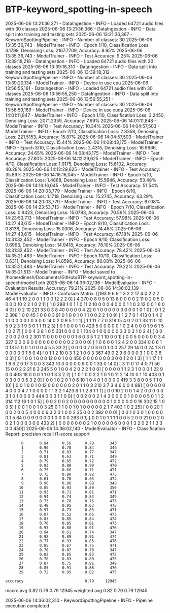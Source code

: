 # BTP-keyword_spotting-in-speech
2025-06-06 13:21:36,271 - DataIngestion - INFO - Loaded 64721 audio files with 30 classes
2025-06-06 13:21:36,366 - DataIngestion - INFO - Data split into training and testing sets
2025-06-06 13:21:36,367 - KeywordSpottingPipeline - INFO - Number of classes: 30
2025-06-06 13:35:36,743 - ModelTrainer - INFO - Epoch 1/10, Classification Loss: 3.1799, Denoising Loss: 2167.7709, Accuracy: 8.95%
2025-06-06 13:35:36,743 - ModelTrainer - INFO - Test Accuracy: 9.25%
2025-06-06 13:39:18,218 - DataIngestion - INFO - Loaded 64721 audio files with 30 classes
2025-06-06 13:39:18,310 - DataIngestion - INFO - Data split into training and testing sets
2025-06-06 13:39:18,312 - KeywordSpottingPipeline - INFO - Number of classes: 30
2025-06-06 13:39:20,134 - ModelTrainer - INFO - Device in use cpu
2025-06-06 13:56:55,161 - DataIngestion - INFO - Loaded 64721 audio files with 30 classes
2025-06-06 13:56:55,250 - DataIngestion - INFO - Data split into training and testing sets
2025-06-06 13:56:55,251 - KeywordSpottingPipeline - INFO - Number of classes: 30
2025-06-06 13:56:59,169 - ModelTrainer - INFO - Device in use cuda
2025-06-06 14:01:11,847 - ModelTrainer - INFO - Epoch 1/10, Classification Loss: 3.2450, Denoising Loss: 2071.2359, Accuracy: 7.69%
2025-06-06 14:01:11,848 - ModelTrainer - INFO - Test Accuracy: 10.34%
2025-06-06 14:04:57,503 - ModelTrainer - INFO - Epoch 2/10, Classification Loss: 2.8358, Denoising Loss: 221.5153, Accuracy: 15.87%
2025-06-06 14:04:57,503 - ModelTrainer - INFO - Test Accuracy: 15.44%
2025-06-06 14:08:43,175 - ModelTrainer - INFO - Epoch 3/10, Classification Loss: 2.4315, Denoising Loss: 16.9666, Accuracy: 24.65%
2025-06-06 14:08:43,175 - ModelTrainer - INFO - Test Accuracy: 27.80%
2025-06-06 14:12:29,625 - ModelTrainer - INFO - Epoch 4/10, Classification Loss: 1.9175, Denoising Loss: 15.6102, Accuracy: 40.28%
2025-06-06 14:12:29,625 - ModelTrainer - INFO - Test Accuracy: 35.89%
2025-06-06 14:16:16,045 - ModelTrainer - INFO - Epoch 5/10, Classification Loss: 1.4868, Denoising Loss: 15.5646, Accuracy: 53.48%
2025-06-06 14:16:16,045 - ModelTrainer - INFO - Test Accuracy: 51.54%
2025-06-06 14:20:03,779 - ModelTrainer - INFO - Epoch 6/10, Classification Loss: 1.1719, Denoising Loss: 15.2745, Accuracy: 63.29%
2025-06-06 14:20:03,779 - ModelTrainer - INFO - Test Accuracy: 67.08%
2025-06-06 14:23:53,713 - ModelTrainer - INFO - Epoch 7/10, Classification Loss: 0.9423, Denoising Loss: 15.0793, Accuracy: 70.56%
2025-06-06 14:23:53,713 - ModelTrainer - INFO - Test Accuracy: 57.98%
2025-06-06 14:27:43,615 - ModelTrainer - INFO - Epoch 8/10, Classification Loss: 0.8138, Denoising Loss: 15.0306, Accuracy: 74.48%
2025-06-06 14:27:43,615 - ModelTrainer - INFO - Test Accuracy: 67.18%
2025-06-06 14:31:32,452 - ModelTrainer - INFO - Epoch 9/10, Classification Loss: 0.6993, Denoising Loss: 14.9418, Accuracy: 78.10%
2025-06-06 14:31:32,452 - ModelTrainer - INFO - Test Accuracy: 78.42%
2025-06-06 14:35:21,483 - ModelTrainer - INFO - Epoch 10/10, Classification Loss: 0.6311, Denoising Loss: 14.8596, Accuracy: 80.08%
2025-06-06 14:35:21,483 - ModelTrainer - INFO - Test Accuracy: 79.22%
2025-06-06 14:35:21,513 - ModelTrainer - INFO - Model saved to /home/dinesh/Documents/GitHub/BTP-keyword_spotting-in-speech/model1.pth
2025-06-06 14:36:02,136 - ModelEvaluator - INFO - Evaluation Results: Accuracy: 79.21%
2025-06-06 14:36:02,139 - ModelEvaluator - INFO - Confusion Matrix:
[[193   9   6   9   1   3   2   2  17   4   0   2   2   2  46   4   1   1
   19   2   0   0   1   1   0   0  12   2   2   0]
 [  4 270   0   8   0   5   0  13   8   0   0   0   0   2  11   0   2   0
    5   0   0   0   0  10   2   2   1   0   2   1]
 [  1   0 288   1   0   1   1   0  11   2  10   0   0   0   4   0   0   0
    1   1   0   3  12   0   0   1   6   0   4   0]
 [  0   2  10 221  33   0   3   8  40   0   0   0   0   4  22   0   1   0
    0   0   0   0   3   0   0   0   1   0   1   0]
 [  0   1   2   2 308   1   0   0  45   1   0   0   0   3  91   0   1   0
    0   1   0   1   1   0   0   2   2   1   0   9]
 [  1   2   7   0   1 413   0   1   4   2   1   1   0   0   0   0   1   0
    3   0   0  14   0   2   0   9   5   1   1   1]
 [  1   1  11   7   7   0 318  15   4   0   2   0   1  33  11   0  10   5
    9   2   3   1   9   3   0   1   1  11   2   3]
 [  0   1   0   0   0   1   0 429   5   0   0   0   0   0   1   0   2   4
    0   0   0   1   9   6   1   5   1   0   2   7]
 [  0   0   4   3   8   1   0   5 331   0   0   0   0   1 104   0   1   0
    0   0   0   0   3   3   0   3   1   0   2   4]
 [  0   0   2   0   0   2   0   0   2 301  11   0   0   0   0   0   0   0
    1   6   0   3   5   1   2   1  10   0   0   1]
 [  0   0   5   0   0   0   0   0   3   4 327   0   0   0   6   0   0   0
    0   0   0   0   0   0   0   2   3   0   0   0]
 [  1   0   6   0   0   1   2   4   2   0   0 334   0   0   6   1   0  13
   51   0   0   1   0   0   0   4   5   5  33   2]
 [  0   0   0   0   7   0   3   0   0   1   0   0 257  29  14   0   0  24
    1   3   0   0   0   0   0   0   1   5   0   4]
 [  0   1   1   2  10   0   3   1   2   1   0   0   3 367  49   0   2   9
    6   0   0   0   3   1   0   0   3   6   0   3]
 [  0   1   0   0   1   0   0   0  12   0   0   1   0   0 450   0   0   0
    0   0   0   0   3   0   0   1   2   0   1   3]
 [  1   1  17   1   1   1   8   6   2   0  17   3   0   0   3 343  10   0
    0   0   0   0   9   0   0   1  33   0  14   0]
 [  3  11   0  17   4   0  71  56  15   0   0   2   2  21   6   3 245   5
    0   1   0   0   4   2   0   2   2   1   0   0]
 [  0   0   0   0   1   1   2   3   1   0   0   0   1  22   9   0   0 403
   18   0   0   0   1   1   0   1   3   3   2   2]
 [  1   0   1   0   0   2   2   1   0   1   0  11   2  14  10   0   1  10
  403   0   1   0   3   0   0   0   5   3   2   0]
 [  0   0   1   0   2   0   1   0   6  10   1   0   4   0   1   0   0   0
    0 419   3   3   8   0   0   5   1   1   0  10]
 [  0   0   1   0   0   1   0  12   0   0   0   0   0   0   2   0   1   1
    0   3 210   3   7   3   4   6   0   0   4  89]
 [  0   0   6   0   0   4   0   0   0   4   7   1   0   0   0   0   1   1
    3   2   1 423   6   1   1   2   8   1   1   1]
 [  0   0  10   2   0   0   1   4   2   0   0   0   0   0   3   1   0   1
    0   0   0   3 444   0   0   3   1   1   0   0]
 [  0   0   2   0   0   2   1   4   3   0   0   0   0   1   0   0   0   0
    5   0   1   1   2 314 112  16   1   0   1   5]
 [  0   0   2   0   0   2   0   0   0   0   0   0   0   0   0   0   1   0
    0   0   0   0   0  19 302  15   1   0   0   5]
 [  0   0   1   0   0   1   0   3  25   0   1   1   0   0   1   0   1   0
    0   0   0   0   2   1   7 403   1   0   2  25]
 [  0   0  20   1   0   0   2   0   0   5   4   0   0   0   6   3   2   0
    1   0   0   2  35   0   0   2 392   0   0   0]
 [  0   0   1   0   3   0   1   0   0   0   0   0   1   5  64   0   0   9
    0   0   0   0   1   0   0   0   0 263   0   1]
 [  0   0   1   0   1   1   1   1   0   0   5   2   0   0  21   0   0   2
    0   0   2   1   0   0   0   3   0   0 433   2]
 [  0   0   0   0   0   0   0   2   1   0   0   0   0   0   6   0   0   0
    1   3   2   0   2   1   1   3   3   0   0 450]]
2025-06-06 14:36:02,140 - ModelEvaluator - INFO - Classification Report:
              precision    recall  f1-score   support

           0       0.94      0.56      0.70       343
           1       0.90      0.78      0.84       346
           2       0.71      0.83      0.77       347
           3       0.81      0.63      0.71       349
           4       0.79      0.65      0.72       472
           5       0.93      0.88      0.90       470
           6       0.75      0.68      0.71       471
           7       0.75      0.90      0.82       475
           8       0.61      0.70      0.65       474
           9       0.90      0.86      0.88       348
          10       0.85      0.93      0.89       350
          11       0.93      0.71      0.81       471
          12       0.94      0.74      0.83       349
          13       0.73      0.78      0.75       473
          14       0.48      0.95      0.63       475
          15       0.97      0.73      0.83       471
          16       0.87      0.52      0.65       473
          17       0.83      0.85      0.84       474
          18       0.76      0.85      0.81       473
          19       0.95      0.88      0.91       476
          20       0.94      0.61      0.74       347
          21       0.92      0.89      0.91       474
          22       0.77      0.93      0.85       476
          23       0.85      0.67      0.75       471
          24       0.70      0.87      0.78       347
          25       0.82      0.85      0.83       475
          26       0.78      0.83      0.80       475
          27       0.87      0.75      0.81       349
          28       0.85      0.91      0.88       476
          29       0.72      0.95      0.82       475

    accuracy                           0.79     12945
   macro avg       0.82      0.79      0.79     12945
weighted avg       0.82      0.79      0.79     12945

2025-06-06 14:36:02,310 - KeywordSpottingPipeline - INFO - Pipeline execution completed
